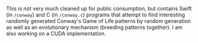 This is not very much cleaned up for public consumption, but contains Swift (in `/conway`) and C (in `/conway.c`) programs that attempt to find interesting randomly generated Conway's Game of Life patterns by random generation as well as an evolutionary mechanism (breeding patterns together). I am also working on a CUDA implementation.
